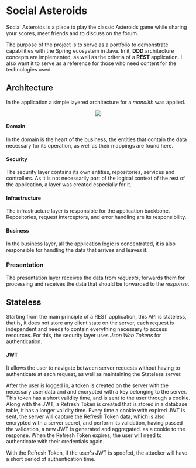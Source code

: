 # Social Asteroids

Social Asteroids is a place to play the classic Asteroids game while sharing your scores, meet friends and to discuss on the forum.

The purpose of the project is to serve as a portfolio to demonstrate capabilities with the Spring ecosystem in Java. In it, **DDD** architecture concepts are implemented, as well as the criteria of a **REST** application. I also want it to serve as a reference for those who need content for the technologies used.


## Architecture

In the application a simple layered architecture for a *monolith* was applied.
<div align = "center">
<img src="https://raw.githubusercontent.com/nelsondrp/social-asteroids-backend/main/diagram.svg">
</div>
 
 #### Domain
In the domain is the heart of the business, the entities that contain the data necessary for its operation, as well as their mappings are found here.

#### Security
The security layer contains its own entities, repositories, services and controllers. As it is not necessarily part of the logical context of the rest of the application, a layer was created especially for it.

#### Infrastructure
The infrastructure layer is responsible for the application backbone. Repositories, request interceptors, and error handling are its responsibility.

#### Business
In the business layer, all the application logic is concentrated, it is also responsible for handling the data that arrives and leaves it.

### Presentation
The presentation layer receives the data from *requests*, forwards them for processing and receives the data that should be forwarded to the *response*.

## Stateless
Starting from the main principle of a REST application, this API is stateless, that is, it does not store any client state on the server, each request is independent and needs to contain everything necessary to access resources. For this, the security layer uses *Json Web Tokens* for authentication.

#### JWT
It allows the user to navigate between server requests without having to authenticate at each request, as well as maintaining the Stateless server.

After the user is logged in, a token is created on the server with the necessary user data and and encrypted with a key belonging to the server. This token has a short validity time, and is sent to the user through a cookie. Along with the JWT, a Refresh Token is created that is stored in a database table, it has a longer validity time. Every time a cookie with expired JWT is sent, the server will capture the Refresh Token data, which is also encrypted with a server secret, and perform its validation, having passed the validation, a new JWT is generated and aggregated. as a cookie to the response. When the Refresh Token expires, the user will need to authenticate with their credentials again.

With the Refresh Token, if the user's JWT is spoofed, the attacker will have a short period of authentication time.




